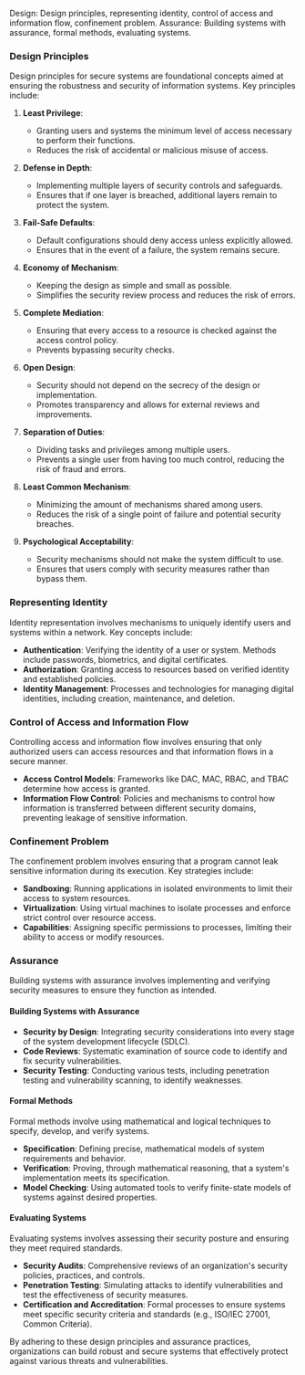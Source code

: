 Design: Design principles, representing identity, control of access and information 
flow, confinement problem.
Assurance: Building systems with assurance, formal methods, evaluating systems.


### Design Principles

Design principles for secure systems are foundational concepts aimed at ensuring the robustness and security of information systems. Key principles include:

1. **Least Privilege**:
   - Granting users and systems the minimum level of access necessary to perform their functions.
   - Reduces the risk of accidental or malicious misuse of access.

2. **Defense in Depth**:
   - Implementing multiple layers of security controls and safeguards.
   - Ensures that if one layer is breached, additional layers remain to protect the system.

3. **Fail-Safe Defaults**:
   - Default configurations should deny access unless explicitly allowed.
   - Ensures that in the event of a failure, the system remains secure.

4. **Economy of Mechanism**:
   - Keeping the design as simple and small as possible.
   - Simplifies the security review process and reduces the risk of errors.

5. **Complete Mediation**:
   - Ensuring that every access to a resource is checked against the access control policy.
   - Prevents bypassing security checks.

6. **Open Design**:
   - Security should not depend on the secrecy of the design or implementation.
   - Promotes transparency and allows for external reviews and improvements.

7. **Separation of Duties**:
   - Dividing tasks and privileges among multiple users.
   - Prevents a single user from having too much control, reducing the risk of fraud and errors.

8. **Least Common Mechanism**:
   - Minimizing the amount of mechanisms shared among users.
   - Reduces the risk of a single point of failure and potential security breaches.

9. **Psychological Acceptability**:
   - Security mechanisms should not make the system difficult to use.
   - Ensures that users comply with security measures rather than bypass them.

### Representing Identity

Identity representation involves mechanisms to uniquely identify users and systems within a network. Key concepts include:

- **Authentication**: Verifying the identity of a user or system. Methods include passwords, biometrics, and digital certificates.
- **Authorization**: Granting access to resources based on verified identity and established policies.
- **Identity Management**: Processes and technologies for managing digital identities, including creation, maintenance, and deletion.

### Control of Access and Information Flow

Controlling access and information flow involves ensuring that only authorized users can access resources and that information flows in a secure manner.

- **Access Control Models**: Frameworks like DAC, MAC, RBAC, and TBAC determine how access is granted.
- **Information Flow Control**: Policies and mechanisms to control how information is transferred between different security domains, preventing leakage of sensitive information.

### Confinement Problem

The confinement problem involves ensuring that a program cannot leak sensitive information during its execution. Key strategies include:

- **Sandboxing**: Running applications in isolated environments to limit their access to system resources.
- **Virtualization**: Using virtual machines to isolate processes and enforce strict control over resource access.
- **Capabilities**: Assigning specific permissions to processes, limiting their ability to access or modify resources.

### Assurance

Building systems with assurance involves implementing and verifying security measures to ensure they function as intended.

#### Building Systems with Assurance

- **Security by Design**: Integrating security considerations into every stage of the system development lifecycle (SDLC).
- **Code Reviews**: Systematic examination of source code to identify and fix security vulnerabilities.
- **Security Testing**: Conducting various tests, including penetration testing and vulnerability scanning, to identify weaknesses.

#### Formal Methods

Formal methods involve using mathematical and logical techniques to specify, develop, and verify systems.

- **Specification**: Defining precise, mathematical models of system requirements and behavior.
- **Verification**: Proving, through mathematical reasoning, that a system's implementation meets its specification.
- **Model Checking**: Using automated tools to verify finite-state models of systems against desired properties.

#### Evaluating Systems

Evaluating systems involves assessing their security posture and ensuring they meet required standards.

- **Security Audits**: Comprehensive reviews of an organization's security policies, practices, and controls.
- **Penetration Testing**: Simulating attacks to identify vulnerabilities and test the effectiveness of security measures.
- **Certification and Accreditation**: Formal processes to ensure systems meet specific security criteria and standards (e.g., ISO/IEC 27001, Common Criteria).

By adhering to these design principles and assurance practices, organizations can build robust and secure systems that effectively protect against various threats and vulnerabilities.
